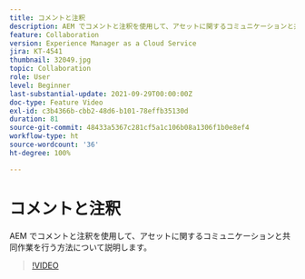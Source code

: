```yaml
---
title: コメントと注釈
description: AEM でコメントと注釈を使用して、アセットに関するコミュニケーションと共同作業を行う方法について説明します。
feature: Collaboration
version: Experience Manager as a Cloud Service
jira: KT-4541
thumbnail: 32049.jpg
topic: Collaboration
role: User
level: Beginner
last-substantial-update: 2021-09-29T00:00:00Z
doc-type: Feature Video
exl-id: c3b4366b-cbb2-48d6-b101-78effb35130d
duration: 81
source-git-commit: 48433a5367c281cf5a1c106b08a1306f1b0e8ef4
workflow-type: ht
source-wordcount: '36'
ht-degree: 100%

---
```


# コメントと注釈

AEM でコメントと注釈を使用して、アセットに関するコミュニケーションと共同作業を行う方法について説明します。

>[!VIDEO](https://video.tv.adobe.com/v/32049?quality=12&learn=on)
